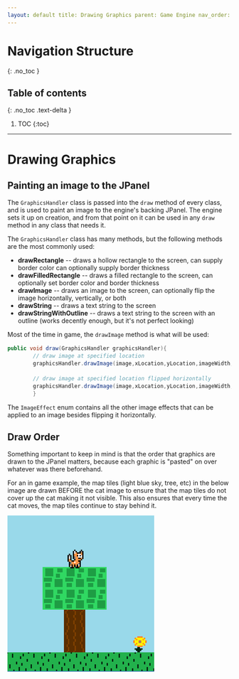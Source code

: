 ```yaml
---
layout: default title: Drawing Graphics parent: Game Engine nav_order: 5 permalink: /GameEngine/DrawingGraphics
---
```


# Navigation Structure

{: .no_toc }

## Table of contents

{: .no_toc .text-delta }

1. TOC {:toc}

---

# Drawing Graphics

## Painting an image to the JPanel

The `GraphicsHandler` class is passed into the `draw` method of every class, and is used to paint an image to the engine's backing JPanel. The engine sets it up on creation, and from that point on it can be used in any `draw` method in any class that needs it.

The `GraphicsHandler` class has many methods, but the following methods are the most commonly used:

- **drawRectangle** -- draws a hollow rectangle to the screen, can supply border color can optionally supply border thickness
- **drawFilledRectangle** -- draws a filled rectangle to the screen, can optionally set border color and border thickness
- **drawImage** -- draws an image to the screen, can optionally flip the image horizontally, vertically, or both
- **drawString** -- draws a text string to the screen
- **drawStringWithOutline** -- draws a text string to the screen with an outline (works decently enough, but it's not perfect looking)

Most of the time in game, the `drawImage` method is what will be used:

```java
public void draw(GraphicsHandler graphicsHandler){
        // draw image at specified location
        graphicsHandler.drawImage(image,xLocation,yLocation,imageWidth,imageHeight);

        // draw image at specified location flipped horizontally
        graphicsHandler.drawImage(image,xLocation,yLocation,imageWidth,imageHeight,ImageEffect.FLIP_HORIZONTAL);
        }
```

The `ImageEffect` enum contains all the other image effects that can be applied to an image besides flipping it horizontally.

## Draw Order

Something important to keep in mind is that the order that graphics are drawn to the JPanel matters, because each graphic is "pasted" on over whatever was there beforehand.

For an in game example, the map tiles (light blue sky, tree, etc) in the below image are drawn BEFORE the cat image to ensure that the map tiles do not cover up the cat making it not visible. This also ensures that every time the cat moves, the map tiles continue to stay behind it.

![game-screen-3.png](../../assets/images/game-screen-3.png)
